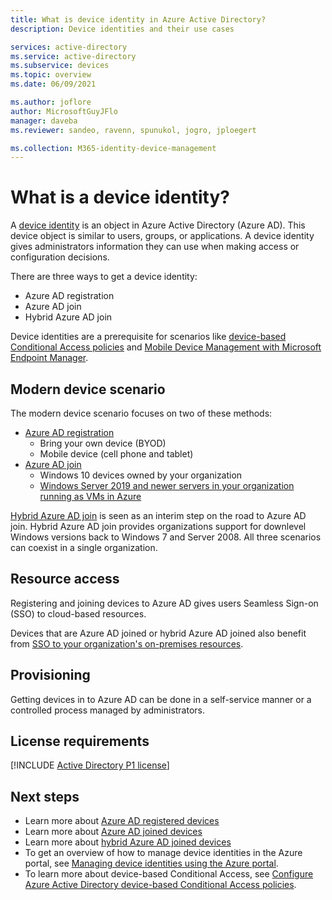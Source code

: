 ```yaml
---
title: What is device identity in Azure Active Directory?
description: Device identities and their use cases

services: active-directory
ms.service: active-directory
ms.subservice: devices
ms.topic: overview
ms.date: 06/09/2021

ms.author: joflore
author: MicrosoftGuyJFlo
manager: daveba
ms.reviewer: sandeo, ravenn, spunukol, jogro, jploegert

ms.collection: M365-identity-device-management
---
```

# What is a device identity?

A [device identity](/graph/api/resources/device?view=graph-rest-1.0) is an object in Azure Active Directory (Azure AD). This device object is similar to users, groups, or applications. A device identity gives administrators information they can use when making access or configuration decisions.

There are three ways to get a device identity:

- Azure AD registration
- Azure AD join
- Hybrid Azure AD join

Device identities are a prerequisite for scenarios like [device-based Conditional Access policies](../conditional-access/require-managed-devices.md) and [Mobile Device Management with Microsoft Endpoint Manager](/mem/endpoint-manager-overview).

## Modern device scenario

The modern device scenario focuses on two of these methods: 

- [Azure AD registration](concept-azure-ad-register.md) 
   - Bring your own device (BYOD)
   - Mobile device (cell phone and tablet)
- [Azure AD join](concept-azure-ad-register.md)
   - Windows 10 devices owned by your organization
   - [Windows Server 2019 and newer servers in your organization running as VMs in Azure](howto-vm-sign-in-azure-ad-windows.md)

[Hybrid Azure AD join](concept-azure-ad-join-hybrid.md) is seen as an interim step on the road to Azure AD join. Hybrid Azure AD join provides organizations support for downlevel Windows versions back to Windows 7 and Server 2008. All three scenarios can coexist in a single organization.

## Resource access

Registering and joining devices to Azure AD gives users Seamless Sign-on (SSO) to cloud-based resources.

Devices that are Azure AD joined or hybrid Azure AD joined also benefit from [SSO to your organization's on-premises resources](azuread-join-sso.md).

## Provisioning

Getting devices in to Azure AD can be done in a self-service manner or a controlled process managed by administrators.

## License requirements

[!INCLUDE [Active Directory P1 license](../../../includes/active-directory-p1-license.md)]

## Next steps

- Learn more about [Azure AD registered devices](concept-azure-ad-register.md)
- Learn more about [Azure AD joined devices](concept-azure-ad-join.md)
- Learn more about [hybrid Azure AD joined devices](concept-azure-ad-join-hybrid.md)
- To get an overview of how to manage device identities in the Azure portal, see [Managing device identities using the Azure portal](device-management-azure-portal.md).
- To learn more about device-based Conditional Access, see [Configure Azure Active Directory device-based Conditional Access policies](../conditional-access/require-managed-devices.md).
